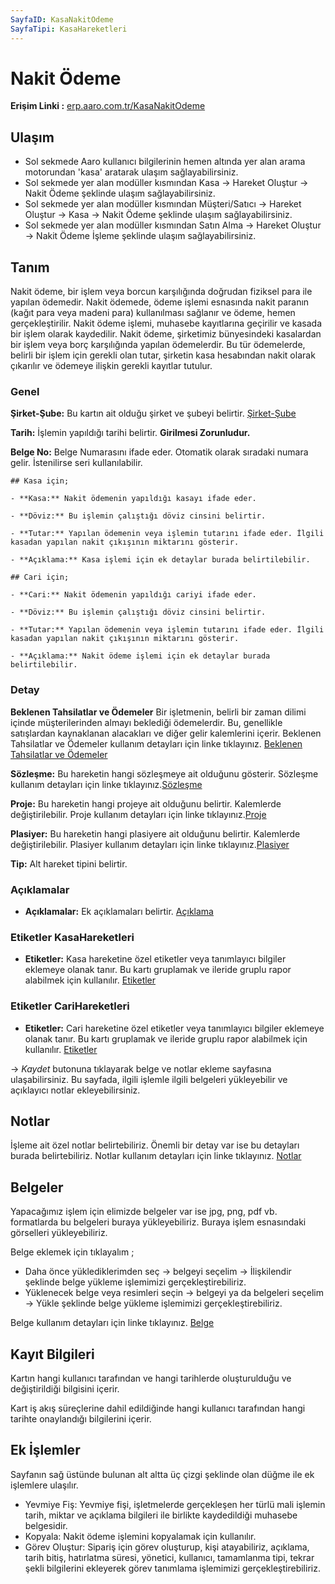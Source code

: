 ```yaml
---
SayfaID: KasaNakitOdeme
SayfaTipi: KasaHareketleri
---
```


# Nakit Ödeme

**Erişim Linki :** [erp.aaro.com.tr/KasaNakitOdeme](erp.aaro.com.tr/KasaNakitOdeme)

## Ulaşım 

- Sol sekmede Aaro kullanıcı bilgilerinin hemen altında yer alan arama motorundan 'kasa' aratarak ulaşım sağlayabilirsiniz.
- Sol sekmede yer alan modüller kısmından Kasa -> Hareket Oluştur -> Nakit Ödeme şeklinde ulaşım sağlayabilirsiniz.
- Sol sekmede yer alan modüller kısmından Müşteri/Satıcı -> Hareket Oluştur -> Kasa -> Nakit Ödeme şeklinde ulaşım sağlayabilirsiniz.
- Sol sekmede yer alan modüller kısmından Satın Alma -> Hareket Oluştur -> Nakit Ödeme İşleme şeklinde ulaşım sağlayabilirsiniz.

## Tanım

Nakit ödeme, bir işlem veya borcun karşılığında doğrudan fiziksel para ile yapılan ödemedir. 
Nakit ödemede, ödeme işlemi esnasında nakit paranın (kağıt para veya madeni para) kullanılması sağlanır ve ödeme, hemen gerçekleştirilir.
Nakit ödeme işlemi, muhasebe kayıtlarına geçirilir ve kasada bir işlem olarak kaydedilir.
Nakit ödeme, şirketimiz bünyesindeki kasalardan bir işlem veya borç karşılığında yapılan ödemelerdir. 
Bu tür ödemelerde, belirli bir işlem için gerekli olan tutar, şirketin kasa hesabından nakit olarak çıkarılır ve ödemeye ilişkin gerekli kayıtlar tutulur.

### Genel 

**Şirket-Şube:** Bu kartın ait olduğu şirket ve şubeyi belirtir. [Şirket-Şube](../TemelOzellikler/SirketSubeHareket.md)

**Tarih:** İşlemin yapıldığı tarihi belirtir. **Girilmesi Zorunludur.**

**Belge No:** Belge Numarasını ifade eder. Otomatik olarak sıradaki numara gelir. İstenilirse seri kullanılabilir.

	## Kasa için;

	- **Kasa:** Nakit ödemenin yapıldığı kasayı ifade eder.

	- **Döviz:** Bu işlemin çalıştığı döviz cinsini belirtir.

	- **Tutar:** Yapılan ödemenin veya işlemin tutarını ifade eder. İlgili kasadan yapılan nakit çıkışının miktarını gösterir.

	- **Açıklama:** Kasa işlemi için ek detaylar burada belirtilebilir. 

	## Cari için;

	- **Cari:** Nakit ödemenin yapıldığı cariyi ifade eder.

	- **Döviz:** Bu işlemin çalıştığı döviz cinsini belirtir.

	- **Tutar:** Yapılan ödemenin veya işlemin tutarını ifade eder. İlgili kasadan yapılan nakit çıkışının miktarını gösterir.

	- **Açıklama:** Nakit ödeme işlemi için ek detaylar burada belirtilebilir. 

### Detay

**Beklenen Tahsilatlar ve Ödemeler** Bir işletmenin, belirli bir zaman dilimi içinde müşterilerinden almayı beklediği ödemelerdir. 
	Bu, genellikle satışlardan kaynaklanan alacakları ve diğer gelir kalemlerini içerir. Beklenen Tahsilatlar ve Ödemeler kullanım detayları için linke tıklayınız. [Beklenen Tahsilatlar ve Ödemeler](../TemelOzellikler/BeklenenTahOd.md)

**Sözleşme:** Bu hareketin hangi sözleşmeye ait olduğunu gösterir. Sözleşme kullanım detayları için linke tıklayınız.[Sözleşme](../TemelOzellikler/Sozlesme.md)

**Proje:** Bu hareketin hangi projeye ait olduğunu belirtir. Kalemlerde değiştirilebilir. Proje kullanım detayları için linke tıklayınız.[Proje](../TemelOzellikler/Proje.md)

**Plasiyer:** Bu hareketin hangi plasiyere ait olduğunu belirtir. Kalemlerde değiştirilebilir. Plasiyer kullanım detayları için linke tıklayınız.[Plasiyer](../TemelOzellikler/Plasiyer.md)

**Tip:** Alt hareket tipini belirtir.

### Açıklamalar

- **Açıklamalar:** Ek açıklamaları belirtir. [Açıklama](../TemelOzellikler/Aciklama.md)

### Etiketler KasaHareketleri 

- **Etiketler:** Kasa hareketine özel etiketler veya tanımlayıcı bilgiler eklemeye olanak tanır. 
Bu kartı gruplamak ve ileride gruplu rapor alabilmek için kullanılır. [Etiketler](../TemelOzellikler/Etiketler.md)

### Etiketler CariHareketleri 

- **Etiketler:** Cari hareketine özel etiketler veya tanımlayıcı bilgiler eklemeye olanak tanır. 
Bu kartı gruplamak ve ileride gruplu rapor alabilmek için kullanılır. [Etiketler](../TemelOzellikler/Etiketler.md)

-> *Kaydet* butonuna tıklayarak belge ve notlar ekleme sayfasına ulaşabilirsiniz. 
Bu sayfada, ilgili işlemle ilgili belgeleri yükleyebilir ve açıklayıcı notlar ekleyebilirsiniz.

## Notlar 

İşleme ait özel notlar belirtebiliriz. 
Önemli bir detay var ise bu detayları burada belirtebiliriz.
Notlar kullanım detayları için linke tıklayınız. [Notlar](../TemelOzellikler/Notlar.md)

## Belgeler

Yapacağımız işlem için elimizde belgeler var ise jpg, png, pdf vb. formatlarda bu belgeleri buraya yükleyebiliriz.
Buraya işlem esnasındaki görselleri yükleyebiliriz.

Belge eklemek için tıklayalım ;

- Daha önce yüklediklerimden seç -> belgeyi seçelim -> İlişkilendir şeklinde belge yükleme işlemimizi gerçekleştirebiliriz.
- Yüklenecek belge veya resimleri seçin -> belgeyi ya da belgeleri seçelim -> Yükle şeklinde belge yükleme işlemimizi gerçekleştirebiliriz.

Belge kullanım detayları için linke tıklayınız. [Belge](../TemelOzellikler/Belgeler.md)

## Kayıt Bilgileri

Kartın hangi kullanıcı tarafından ve hangi tarihlerde oluşturulduğu ve değiştirildiği bilgisini içerir.

Kart iş akış süreçlerine dahil edildiğinde hangi kullanıcı tarafından hangi tarihte onaylandığı bilgilerini içerir. 

## Ek İşlemler

 Sayfanın sağ üstünde bulunan alt altta üç çizgi şeklinde olan düğme ile ek işlemlere ulaşılır.
- Yevmiye Fiş: Yevmiye fişi, işletmelerde gerçekleşen her türlü mali işlemin tarih, miktar ve açıklama bilgileri ile birlikte kaydedildiği muhasebe belgesidir.
- Kopyala: Nakit ödeme işlemini kopyalamak için kullanılır.
- Görev Oluştur: Sipariş için görev oluşturup, kişi atayabiliriz, açıklama, tarih bitiş, hatırlatma süresi, yönetici, kullanıcı, tamamlanma tipi, tekrar şekli bilgilerini ekleyerek görev tanımlama işlemimizi gerçekleştirebiliriz.
